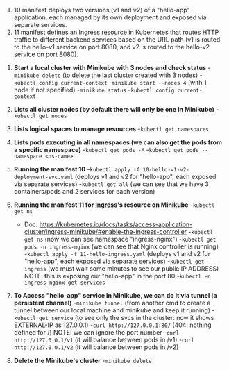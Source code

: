 1) 10 manifest deploys two versions (v1 and v2) of a "hello-app" application, each managed by its own deployment and exposed via separate services.
2) 11 manifest defines an Ingress resource in Kubernetes that routes HTTP traffic to different backend services based on the URL path (v1 is routed to the hello-v1 service on port 8080, and v2 is routed to the hello-v2 service on port 8080).

1. **Start a local cluster with Minikube with 3 nodes and check status**
   -`minikube delete` (to delete the last cluster created with 3 nodes)
   -`kubectl config current-context`
   -`minikube start --nodes 4`   (with 1 node if not specified)
   -`minikube status`
   -`kubectl config current-context`

2. **Lists all cluster nodes (by default there will only be one in Minikube)**
   -`kubectl get nodes`

3. **Lists logical spaces to manage resources**
   -`kubectl get namespaces`

4. **Lists pods executing in all namespaces (we can also get the pods from a specific namespace)**
   -`kubectl get pods -A`
   -`kubectl get pods --namespace <ns-name>`

5. **Running the manifest 10**
   -`kubectl apply -f 10-hello-v1-v2-deployment-svc.yaml` (deploys v1 and v2 for "hello-app", each exposed via separate services)
   -`kubectl get all`  (we can see that we have 3 containers/pods and 2 services for each version)

6. **Running the manifest 11 for <u>Ingress</u>'s resource on Minikube**
   -`kubectl get ns`
   - Doc: https://kubernetes.io/docs/tasks/access-application-cluster/ingress-minikube/#enable-the-ingress-controller
   -`kubectl get ns`  (now we can see namespace "ingress-nginx")
   -`kubectl get pods -n ingress-nginx`  (we can see that Nginx controller is running)
   -`kubectl apply -f 11-hello-ingress.yaml` (deploys v1 and v2 for "hello-app", each exposed via separate services)
   -`kubectl get ingress` (we must wait some minutes to see our public IP ADDRESS) NOTE: this is exposing our "hello-app" in the port 80
   -`kubectl -n ingress-nginx get services`
   
9. **To Access "hello-app" service in Minikube, we can do it via tunnel (a persistent channel)**
   -`minikube tunnel` (from another cmd to create a tunnel between our local machine and minikube and keep it running)
   -`kubectl get service`  (to see only the svcs in the cluster: now it shows EXTERNAL-IP as 127.0.0.1)
   -`curl http://127.0.0.1:80/`  (404: nothing defined for /) NOTE: we can ignore the port number
   -`curl http://127.0.0.1/v1`   (it will balance between pods in /v1)
   -`curl http://127.0.0.1/v2`   (it will balance between pods in /v2)

10. **Delete the Minikube's cluster**
   -`minikube delete`